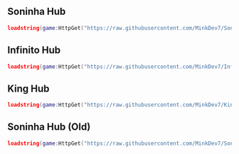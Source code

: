 ## Soninha Hub

```lua
loadstring(game:HttpGet("https://raw.githubusercontent.com/MinkDev7/SoninhaHub/main/MinkZinn8970.lua"))()
```
## Infinito Hub

```lua
loadstring(game:HttpGet("https://raw.githubusercontent.com/MinkDev7/InfinitoHub/main/InfinitoLoader.lua"))()
```

## King Hub

```lua
loadstring(game:HttpGet("https://raw.githubusercontent.com/MinkDev7/KingHub/main/KingLoader.lua"))()
```

## Soninha Hub (Old)

```lua
loadstring(game:HttpGet("https://raw.githubusercontent.com/MinkDev7/SoninhaHub/main/Old.lua"))()
```
